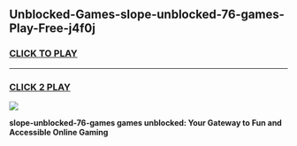 
## Unblocked-Games-slope-unblocked-76-games-Play-Free-j4f0j
<h3>
<a href="https://premium76.site?title=slope-unblocked-76-games&ref=18A">CLICK TO PLAY</a></h3>
<hr>

<h3>
<a href="https://premium76.site?title=slope-unblocked-76-games&ref=18A">CLICK 2 PLAY</a>
  
</h3>

<a href="https://premium76.site?title=slope-unblocked-76-games&ref=18A"><img src="https://clearcache.store/games.png"></a>


**slope-unblocked-76-games games unblocked: Your Gateway to Fun and Accessible Online Gaming**
